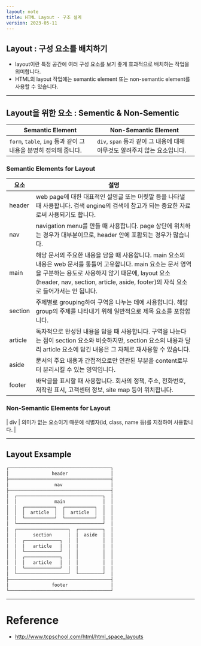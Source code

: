 ```yaml
---
layout: note
title: HTML Layout - 구조 설계
version: 2023-05-11
---
```




## Layout : 구성 요소를 배치하기

- layout이란 특정 공간에 여러 구성 요소를 보기 좋게 효과적으로 배치하는 작업을 의미합니다.
- HTML의 layout 작업에는 semantic element 또는 non-semantic element를 사용할 수 있습니다.




---




## Layout을 위한 요소 : Sementic & Non-Sementic

| Semantic Element | Non-Semantic Element |
| - | - |
| `form`, `table`, `img` 등과 같이 그 내용을 분명히 정의해 줍니다. | `div`, `span` 등과 같이 그 내용에 대해 아무것도 알려주지 않는 요소입니다. |


### Semantic Elements for Layout

| 요소 | 설명 |
| - | - |
| header | web page에 대한 대표적인 설명글 또는 머릿말 등을 나타낼 때 사용합니다. 검색 engine의 검색에 참고가 되는 중요한 자료로써 사용되기도 합니다.  |
| nav | navigation menu를 만들 때 사용합니다. page 상단에 위치하는 경우가 대부분이므로, header 안에 포홤되는 경우가 많습니다. |
| main | 해당 문서의 주요한 내용을 담을 때 사용합니다. main 요소의 내용은 web 문서를 통틀어 고유합니다. main 요소는 문서 영역을 구분하는 용도로 사용하지 않기 때문에, layout 요소(header, nav, section, article, aside, footer)의 자식 요소로 들어가서는 안 됩니다. |
| section | 주제별로 grouping하여 구역을 나누는 데에 사용합니다. 해당 group의 주제를 나타내기 위해 일반적으로 제목 요소를 포함합니다. |
| article | 독자적으로 완성된 내용을 담을 때 사용합니다. 구역을 나눈다는 점이 section 요소와 비슷하지만, section 요소의 내용과 달리 article 요소에 담긴 내용은 그 자체로 재사용할 수 있습니다. |
| aside | 문서의 주요 내용과 간접적으로만 연관된 부분을 content로부터 분리시킬 수 있는 영역입니다. |
| footer | 바닥글을 표시할 때 사용합니다. 회사의 정책, 주소, 전화번호, 저작권 표시, 고객센터 정보, site map 등이 위치합니다. |


### Non-Semantic Elements for Layout

| div | 의미가 없는 요소이기 때문에 식별자(id, class, name 등)를 지정하여 사용합니다. |




---




## Layout Exsample

```txt
┌──────────────────────────────────────┐
│                header                │
├──────────────────────────────────────┤
│                 nav                  │
├──────────────────────────────────────┤
│  ┌────────────────────────────────┐  │
│  │              main              │  │
│  │  ┌───────────┐  ┌───────────┐  │  │
│  │  │  article  │  │  article  │  │  │
│  │  └───────────┘  └───────────┘  │  │
│  └────────────────────────────────┘  │
│  ┌───────────────────┐  ┌─────────┐  │
│  │      section      │  │  aside  │  │
│  │  ┌─────────────┐  │  │         │  │
│  │  │   article   │  │  │         │  │
│  │  └─────────────┘  │  │         │  │
│  │  ┌─────────────┐  │  │         │  │
│  │  │   article   │  │  │         │  │
│  │  └─────────────┘  │  │         │  │
│  └───────────────────┘  └─────────┘  │
├──────────────────────────────────────┤
│                footer                │
└──────────────────────────────────────┘
```




---




# Reference

- <http://www.tcpschool.com/html/html_space_layouts>
